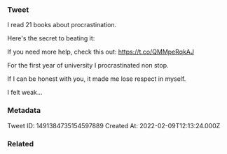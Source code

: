 ### Tweet
I read 21 books about procrastination.

Here's the secret to beating it:

If you need more help, check this out:
https://t.co/QMMpeRqkAJ

For the first year of university I procrastinated non stop.

If I can be honest with you, it made me lose respect in myself.

I felt weak...

### Metadata
Tweet ID: 1491384735154597889
Created At: 2022-02-09T12:13:24.000Z

### Related

